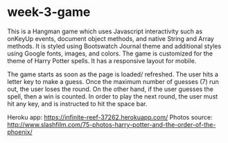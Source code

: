 # week-3-game
This is a Hangman game which uses Javascript interactivity such as onKeyUp events, document object methods, and native String and Array methods. It is styled using Bootswatch Journal theme and additional styles using Google fonts, images, and colors. 
The game is customized for the theme of Harry Potter spells. It has a responsive layout for mobile. 

The game starts as soon as the page is loaded/ refreshed. The user hits a letter key to make a guess. Once the maximum number of guesses (7) run out, the user loses the round. On the other hand, if the user guesses the spell, then a win is counted. In order to play the next round, the user must hit any key, and is instructed to hit the space bar.

Heroku app: https://infinite-reef-37262.herokuapp.com/
Photos source: http://www.slashfilm.com/75-photos-harry-potter-and-the-order-of-the-phoenix/
